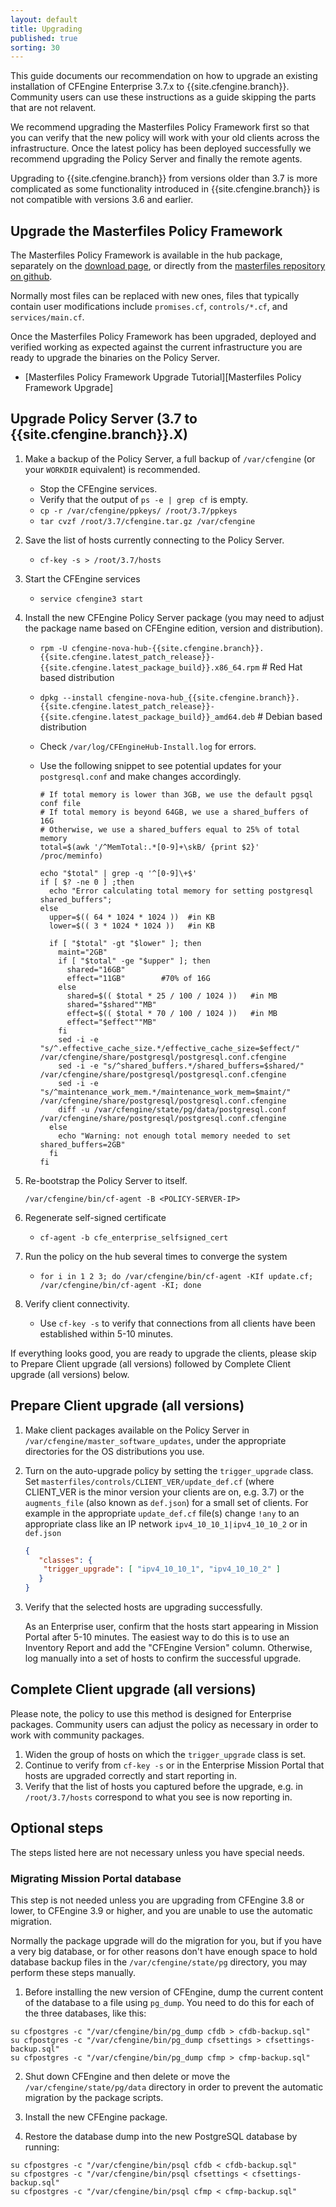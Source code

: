 ```yaml
---
layout: default
title: Upgrading
published: true
sorting: 30
---
```


This guide documents our recommendation on how to upgrade an existing
installation of CFEngine Enterprise 3.7.x to {{site.cfengine.branch}}. Community
users can use these instructions as a guide skipping the parts that are not
relavent.

We recommend upgrading the Masterfiles Policy Framework first so that you can
verify that the new policy will work with your old clients across the
infrastructure. Once the latest policy has been deployed successfully we
recommend upgrading the Policy Server and finally the remote agents.

Upgrading to {{site.cfengine.branch}} from versions older than 3.7 is more
complicated as some functionality introduced in {{site.cfengine.branch}}
is not compatible with versions 3.6 and earlier.

## Upgrade the Masterfiles Policy Framework

The Masterfiles Policy Framework is available in the hub package, separately on
the [download page](http://cfengine.com/community/download/), or directly from
the [masterfiles repository on github](https://github.com/cfengine/masterfiles).

Normally most files can be replaced with new ones, files that typically contain
user modifications include `promises.cf`, `controls/*.cf`, and
`services/main.cf`.

Once the Masterfiles Policy Framework has been upgraded, deployed and verified
working as expected against the current infrastructure you are ready to upgrade
the binaries on the Policy Server.

- [Masterfiles Policy Framework Upgrade Tutorial][Masterfiles Policy Framework Upgrade]

## Upgrade Policy Server (3.7 to {{site.cfengine.branch}}.X)


1. Make a backup of the Policy Server, a full backup of `/var/cfengine` (or
   your `WORKDIR` equivalent) is recommended.
   * Stop the CFEngine services.
   * Verify that the output of `ps -e | grep cf` is empty.
   * `cp -r /var/cfengine/ppkeys/ /root/3.7/ppkeys`
   * `tar cvzf /root/3.7/cfengine.tar.gz /var/cfengine`

2. Save the list of hosts currently connecting to the Policy Server.
   * `cf-key -s > /root/3.7/hosts`

3. Start the CFEngine services
   * `service cfengine3 start`

4. Install the new CFEngine Policy Server package (you may need to adjust the
   package name based on CFEngine edition, version and distribution).
   * `rpm -U cfengine-nova-hub-{{site.cfengine.branch}}.{{site.cfengine.latest_patch_release}}-{{site.cfengine.latest_package_build}}.x86_64.rpm` # Red Hat based distribution
   * `dpkg --install cfengine-nova-hub_{{site.cfengine.branch}}.{{site.cfengine.latest_patch_release}}-{{site.cfengine.latest_package_build}}_amd64.deb` # Debian based distribution
   * Check `/var/log/CFEngineHub-Install.log` for errors.
   * Use the following snippet to see potential updates for your `postgresql.conf` and make changes accordingly.

     ```
     # If total memory is lower than 3GB, we use the default pgsql conf file
     # If total memory is beyond 64GB, we use a shared_buffers of 16G
     # Otherwise, we use a shared_buffers equal to 25% of total memory
     total=$(awk '/^MemTotal:.*[0-9]+\skB/ {print $2}' /proc/meminfo)

     echo "$total" | grep -q '^[0-9]\+$'
     if [ $? -ne 0 ] ;then
       echo "Error calculating total memory for setting postgresql shared_buffers";
     else
       upper=$(( 64 * 1024 * 1024 ))  #in KB
       lower=$(( 3 * 1024 * 1024 ))   #in KB

       if [ "$total" -gt "$lower" ]; then
         maint="2GB"
         if [ "$total" -ge "$upper" ]; then
           shared="16GB"
           effect="11GB"        #70% of 16G
         else
           shared=$(( $total * 25 / 100 / 1024 ))   #in MB
           shared="$shared""MB"
           effect=$(( $total * 70 / 100 / 1024 ))   #in MB
           effect="$effect""MB"
         fi
         sed -i -e "s/^.effective_cache_size.*/effective_cache_size=$effect/" /var/cfengine/share/postgresql/postgresql.conf.cfengine
         sed -i -e "s/^shared_buffers.*/shared_buffers=$shared/" /var/cfengine/share/postgresql/postgresql.conf.cfengine
         sed -i -e "s/^maintenance_work_mem.*/maintenance_work_mem=$maint/" /var/cfengine/share/postgresql/postgresql.conf.cfengine
         diff -u /var/cfengine/state/pg/data/postgresql.conf /var/cfengine/share/postgresql/postgresql.conf.cfengine
       else
         echo "Warning: not enough total memory needed to set shared_buffers=2GB"
       fi
     fi
     ```

5. Re-bootstrap the Policy Server to itself.

    ```
    /var/cfengine/bin/cf-agent -B <POLICY-SERVER-IP>
    ```

6. Regenerate self-signed certificate
   * `cf-agent -b cfe_enterprise_selfsigned_cert`

7. Run the policy on the hub several times to converge the system
   * `for i in 1 2 3; do /var/cfengine/bin/cf-agent -KIf update.cf; /var/cfengine/bin/cf-agent -KI; done`

8. Verify client connectivity.
   * Use `cf-key -s` to verify that connections from all clients have been
     established within 5-10 minutes.

If everything looks good, you are ready to upgrade the clients, please skip to
Prepare Client upgrade (all versions) followed by Complete Client upgrade (all
versions) below.

## Prepare Client upgrade (all versions)

1. Make client packages available on the Policy Server in
   `/var/cfengine/master_software_updates`, under the appropriate directories
   for the OS distributions you use.

2. Turn on the auto-upgrade policy by setting the `trigger_upgrade` class. Set
   `masterfiles/controls/CLIENT_VER/update_def.cf` (where CLIENT_VER is the
   minor version your clients are on, e.g. 3.7) or the `augments_file` (also
   known as `def.json`) for a small set of clients. For example in the
   appropriate `update_def.cf` file(s) change `!any` to an appropriate class
   like an IP network `ipv4_10_10_1|ipv4_10_10_2` or in `def.json`

   ```json
   {
      "classes": {
       "trigger_upgrade": [ "ipv4_10_10_1", "ipv4_10_10_2" ]
      }
   }
   ```

3. Verify that the selected hosts are upgrading successfully.

    As an Enterprise user, confirm that the hosts start appearing in Mission
    Portal after 5-10 minutes. The easiest way to do this is to use an Inventory
    Report and add the "CFEngine Version" column. Otherwise, log manually into a
    set of hosts to confirm the successful upgrade.

## Complete Client upgrade (all versions) ##

Please note, the policy to use this method is designed for Enterprise packages.
Community users can adjust the policy as necessary in order to work with
community packages.

1. Widen the group of hosts on which the `trigger_upgrade` class is set.
2. Continue to verify from `cf-key -s` or in the Enterprise Mission Portal that
   hosts are upgraded correctly and start reporting in.
3. Verify that the list of hosts you captured before the upgrade, e.g. in
   `/root/3.7/hosts` correspond to what you see is now reporting in.


## Optional steps

The steps listed here are not necessary unless you have special needs.

### Migrating Mission Portal database

This step is not needed unless you are upgrading from CFEngine 3.8 or lower, to
CFEngine 3.9 or higher, and you are unable to use the automatic migration.

Normally the package upgrade will do the migration for you, but if you have a
very big database, or for other reasons don't have enough space to hold database
backup files in the `/var/cfengine/state/pg` directory, you may perform these
steps manually.

1. Before installing the new version of CFEngine, dump the current content of
   the database to a file using `pg_dump`. You need to do this for each of the
   three databases, like this:

```
su cfpostgres -c "/var/cfengine/bin/pg_dump cfdb > cfdb-backup.sql"
su cfpostgres -c "/var/cfengine/bin/pg_dump cfsettings > cfsettings-backup.sql"
su cfpostgres -c "/var/cfengine/bin/pg_dump cfmp > cfmp-backup.sql"
```

2. Shut down CFEngine and then delete or move the `/var/cfengine/state/pg/data`
   directory in order to prevent the automatic migration by the package scripts.

3. Install the new CFEngine package.

4. Restore the database dump into the new PostgreSQL database by running:

```
su cfpostgres -c "/var/cfengine/bin/psql cfdb < cfdb-backup.sql"
su cfpostgres -c "/var/cfengine/bin/psql cfsettings < cfsettings-backup.sql"
su cfpostgres -c "/var/cfengine/bin/psql cfmp < cfmp-backup.sql"
```

